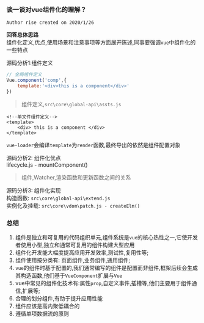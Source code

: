 ### 谈一谈对vue组件化的理解？

` Author rise created on 2020/1/26 `

**回答总体思路**  
组件化定义,优点,使用场景和注意事项等方面展开陈述,同事要强调`vue`中组件化的一些特点

源码分析1:组件定义
```javascript
// 全局组件定义
Vue.component('comp',{
    template:'<div>this is a component</div>'
})
```
> 组件定义,`src\core\global-api\assts.js`
```vue
<!--单文件组件定义-->
<template>
    <div> this is a component </div>
</template>
```
`vue-loader`会编译`template`为`render`函数,最终导出的依然是组件配置对象

源码分析2: 组件化优点  
lifecycle.js - mountComponent() 
> 组件,Watcher,渲染函数和更新函数之间的关系

源码分析3: 组件化实现  
构造函数: `src\core\global-api\extend.js`  
实例化及挂载: `src\core\vdom\patch.js - createElm()`

### 总结  
1. 组件是独立和可复用的代码组织单元,组件系统是`vue`的核心热性之一,它使开发者使用小型,独立和通常可复用的组件构建大型应用
2. 组件化开发能大幅度提高应用开发效率,测试性,复用性等;
3. 组件使用按分类有: 页面组件,业务组件,通用组件;
4. `vue`的组件时基于配置的,我们通常编写的组件是配置而非组件,框架后续会生成其构造函数,他们基于`VueComponent`扩展与`Vue` 
5. vue中常见的组件化技术有:属性`prop`,自定义事件,插槽等,他们主要用于组件通信,扩展等;
6. 合理的划分组件,有助于提升应用性能
7. 组件应该是高内聚低耦合的
8. 遵循单项数据流的原则
